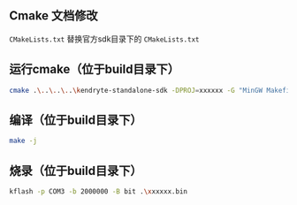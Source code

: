 
## Cmake 文档修改

`CMakeLists.txt` 替换官方sdk目录下的 `CMakeLists.txt`

## 运行cmake（位于build目录下）

```bash
cmake .\..\..\..\kendryte-standalone-sdk -DPROJ=xxxxxx -G "MinGW Makefiles"
```

## 编译（位于build目录下）

```bash
make -j
```

## 烧录（位于build目录下）
```bash
kflash -p COM3 -b 2000000 -B bit .\xxxxxx.bin
```